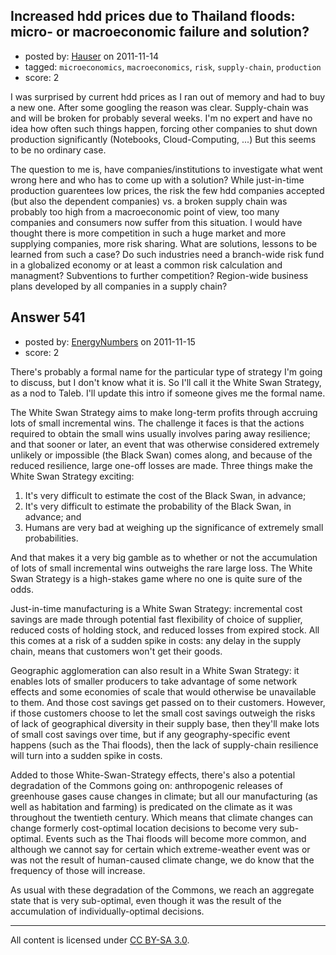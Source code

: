 ## Increased hdd prices due to Thailand floods: micro- or macroeconomic failure and solution?

- posted by: [Hauser](https://stackexchange.com/users/-1/65-hauser) on 2011-11-14
- tagged: `microeconomics`, `macroeconomics`, `risk`, `supply-chain`, `production`
- score: 2

I was surprised by current hdd prices as I ran out of memory and had to buy a new one. After some googling the reason was clear. Supply-chain was and will be broken for probably several weeks. I'm no expert and have no idea how often such things happen, forcing other companies to shut down production significantly (Notebooks, Cloud-Computing, ...) But this seems to be no ordinary case.

The question to me is, have companies/institutions to investigate what went wrong here and who has to come up with a solution? While just-in-time production guarentees low prices, the risk the few hdd companies accepted (but also the dependent companies) vs. a broken supply chain was probably too high from a macroeconomic point of view, too many companies and consumers now suffer from this situation. I would have thought there is more competition in such a huge market and more supplying companies, more risk sharing. What are solutions, lessons to be learned from such a case? Do such industries need a branch-wide risk fund in a globalized economy or at least a common risk calculation and managment? Subventions to further competition? Region-wide business plans developed by all companies in a supply chain?


## Answer 541

- posted by: [EnergyNumbers](https://stackexchange.com/users/-1/104-energynumbers) on 2011-11-15
- score: 2

There's probably a formal name for the particular type of strategy I'm going to discuss, but I don't know what it is. So I'll call it the White Swan Strategy, as a nod to Taleb. I'll update this intro if someone gives me the formal name.

The White Swan Strategy aims to make long-term profits through accruing lots of small incremental wins. The challenge it faces is that the actions required to obtain the small wins usually involves paring away resilience; and that sooner or later, an event that was otherwise considered extremely unlikely or impossible (the Black Swan) comes along, and because of the reduced resilience, large one-off losses are made. Three things make the White Swan Strategy exciting:

 1. It's very difficult to estimate the cost of the Black Swan, in advance; 
 2. It's very difficult to estimate the probability of the Black Swan, in advance; and
 3. Humans are very bad at weighing up the significance of extremely small probabilities.

And that makes it a very big gamble as to whether or not the accumulation of lots of small incremental wins outweighs the rare large loss. The White Swan Strategy is a high-stakes game where no one is quite sure of the odds.

Just-in-time manufacturing is a White Swan Strategy: incremental cost savings are made through potential fast flexibility of choice of supplier, reduced costs of holding stock, and reduced losses from expired stock. All this comes at a risk of a sudden spike in costs: any delay in the supply chain, means that customers won't get their goods.

Geographic agglomeration can also result in a White Swan Strategy: it enables lots of smaller producers to take advantage of some network effects and some economies of scale that would otherwise be unavailable to them. And those cost savings get passed on to their customers. However, if those customers choose to let the small cost savings outweigh the risks of lack of geographical diversity in their supply base, then they'll make lots of small cost savings over time, but if any geography-specific event happens (such as the Thai floods), then the lack of supply-chain resilience will turn into a sudden spike in costs.

Added to those White-Swan-Strategy effects, there's also a potential degradation of the Commons going on: anthropogenic releases of greenhouse gases cause changes in climate; but all our manufacturing (as well as habitation and farming) is predicated on the climate as it was throughout the twentieth century. Which means that climate changes can change formerly cost-optimal location decisions to become very sub-optimal.  Events such as the Thai floods will become more common, and although we cannot say for certain which extreme-weather event was or was not the result of human-caused climate change, we do know that the frequency of those will increase.

As usual with these degradation of the Commons, we reach an aggregate state that is very sub-optimal, even though it was the result of the accumulation of individually-optimal decisions.



---

All content is licensed under [CC BY-SA 3.0](https://creativecommons.org/licenses/by-sa/3.0/).
